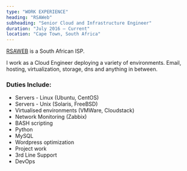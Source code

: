 ```yaml
---
type: "WORK EXPERIENCE"
heading: "RSAWeb"
subheading: "Senior Cloud and Infrastructure Engineer"
duration: "July 2016 – Current"
location: "Cape Town, South Africa"
---
```


<a href="http://www.rsaweb.co.za/" target="_blank">RSAWEB</a> is a South African ISP.

I work as a Cloud Engineer deploying a variety of environments. Email, hosting, virtualization, storage, dns and anything in between.

### Duties Include:

* Servers - Linux (Ubuntu, CentOS)
* Servers - Unix (Solaris, FreeBSD)
* Virtualised environments (VMWare, Cloudstack)
* Network Monitoring (Zabbix)
* BASH scripting
* Python
* MySQL
* Wordpress optimization 
* Project work
* 3rd Line Support
* DevOps
